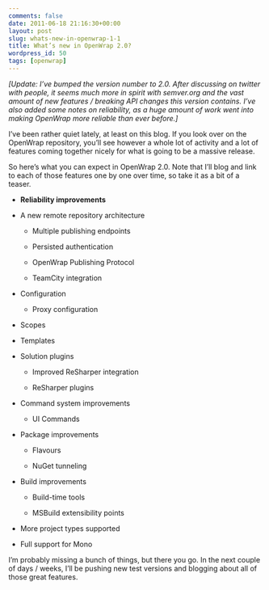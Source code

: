 ```yaml
---
comments: false
date: 2011-06-18 21:16:30+00:00
layout: post
slug: whats-new-in-openwrap-1-1
title: What’s new in OpenWrap 2.0?
wordpress_id: 50
tags: [openwrap]
---
```


_[Update: I’ve bumped the version number to 2.0. After discussing on twitter with people, it seems much more in spirit with semver.org and the vast amount of new features / breaking API changes this version contains. I’ve also added some notes on reliability, as a huge amount of work went into making OpenWrap more reliable than ever before.]_

I’ve been rather quiet lately, at least on this blog. If you look over on the OpenWrap repository, you’ll see however a whole lot of activity and a lot of features coming together nicely for what is going to be a massive release.

So here’s what you can expect in OpenWrap 2.0. Note that I’ll blog and link to each of those features one by one over time, so take it as a bit of a teaser.




  * **Reliability improvements**


  * A new remote repository architecture


    * Multiple publishing endpoints


    * Persisted authentication


    * OpenWrap Publishing Protocol


    * TeamCity integration





  * Configuration


    * Proxy configuration





  * Scopes


  * Templates


  * Solution plugins


    * Improved ReSharper integration


    * ReSharper plugins





  * Command system improvements


    * UI Commands





  * Package improvements


    * Flavours


    * NuGet tunneling





  * Build improvements


    * Build-time tools


    * MSBuild extensibility points





  * More project types supported


  * Full support for Mono


I’m probably missing a bunch of things, but there you go. In the next couple of days / weeks, I’ll be pushing new test versions and blogging about all of those great features.
